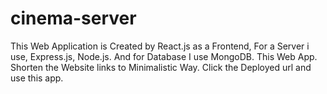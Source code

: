 # cinema-server
This Web Application is Created by React.js as a Frontend, For a Server i use, Express.js, Node.js. And for Database I use MongoDB.   This Web App. Shorten the Website links to Minimalistic Way.  Click the Deployed url and use this app. 
